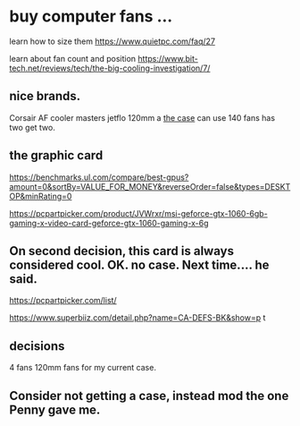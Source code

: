 # buy computer fans ... 

learn how to size them 
https://www.quietpc.com/faq/27

learn about fan count and position
https://www.bit-tech.net/reviews/tech/the-big-cooling-investigation/7/

## nice brands.
Corsair AF 
cooler masters jetflo 120mm a
[the case]("https://www.youtube.com/watch?v=FtaB29ulk_A")
can use 140 fans has two get two.
## the graphic card

https://benchmarks.ul.com/compare/best-gpus?amount=0&sortBy=VALUE_FOR_MONEY&reverseOrder=false&types=DESKTOP&minRating=0

https://pcpartpicker.com/product/JVWrxr/msi-geforce-gtx-1060-6gb-gaming-x-video-card-geforce-gtx-1060-gaming-x-6g

## On second decision, this card is always considered cool. OK. no case. Next time.... he said.

 https://pcpartpicker.com/list/

https://www.superbiiz.com/detail.php?name=CA-DEFS-BK&show=p
t

## decisions
 
4 fans 120mm fans for my current case.

## Consider not getting a case, instead mod the one Penny gave me.
